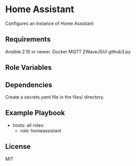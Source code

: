 # Home Assistant

Configures an instance of Home Assistant

## Requirements

Ansible 2.10 or newer.
Docker
MQTT
ZWaveJSUI
github3.py

## Role Variables

## Dependencies

Create a secrets.yaml file in the files/ directory.

## Example Playbook

  - hosts: all
      roles:
      - role: homeassistant

## License

MIT
